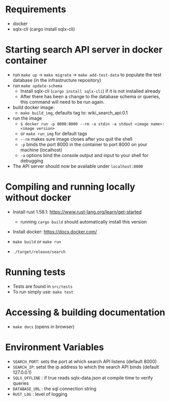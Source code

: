 # Requirements
- docker
- sqlx-cli (cargo install sqlx-cli)

# Starting search API server in docker container
- run `make up` -> `make migrate` -> `make add-test-data` to populate the test database (in the infrastructure repository)
- run `make update-schema` 
    - Install sqlx-cli (`cargo install sqlx-cli`) if it is not installed already
    - After there has been a change to the database schema or queries, this command will need to be run again.
- build docker image:
    - `make build_img`, defaults tag to: wiki_search_api:0.1
- run the image
    - `$ docker run -p 8000:8000 --rm -a stdin -a stdout <image name>:<image version>`
    - or `make run_img` for default tags
    - `--rm` makes sure image closes after you quit the shell
    - `-p` binds the port 8000 in the container to port 8000 on your machine (localhost)
    - `-a` options bind the console output and input to your shell for debugging
- The API server should now be available under `localhost:8000`

# Compiling and running locally without docker
- Install rust 1.58.1: https://www.rust-lang.org/learn/get-started
    - running `cargo build` should automatically install this version
- Install docker: https://docs.docker.com/
- `make build` or `make run`

- `./target/release/search`

# Running tests
- Tests are found in `src/tests`
- To run simply use: `make test`

# Accessing & building documentation
- `make docs` (opens in browser)

# Environment Variables
- `SEARCH_PORT`: sets the port at which search API listens (default 8000)
- `SEARCH_IP`: setst the ip address to which the search API binds (default 127.0.0.1) 
- `SQLX_OFFLINE` : if true reads sqlx-data.json at compile time to verify queries
- `DATABASE_URL` : the sql connection string 
- `RUST_LOG` : level of logging